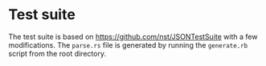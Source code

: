 # Test suite

The test suite is based on https://github.com/nst/JSONTestSuite with a few
modifications.
The `parse.rs` file is generated by running the `generate.rb` script from the
root directory.